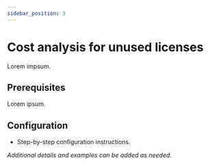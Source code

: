 ```yaml
---
sidebar_position: 3
---
```


# Cost analysis for unused licenses

Lorem impsum.

## Prerequisites

Lorem ipsum.

## Configuration

- Step-by-step configuration instructions.

_Additional details and examples can be added as needed._